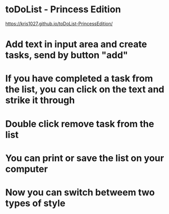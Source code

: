 # toDoList - Princess Edition

https://kris1027.github.io/toDoList-PrincessEdition/

# Add text in input area and create tasks, send by button "add"
# If you have completed a task from the list, you can click on the text and strike it through
# Double click remove task from the list
# You can print or save the list on your computer
# Now you can switch betweem two types of style
